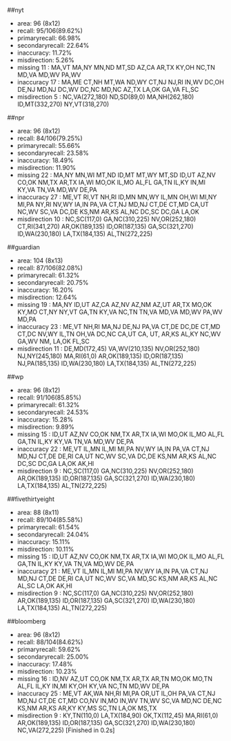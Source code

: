 
##nyt

- area: 96 (8x12)
- recall: 95/106(89.62%)
- primaryrecall: 66.98%
- secondaryrecall: 22.64%
- inaccuracy: 11.72%
- misdirection: 5.26%
- missing 11 : MA,VT  MA,NY  MN,ND  MT,SD  AZ,CA  AR,TX  KY,OH  NC,TN  MD,VA  MD,WV  PA,WV
- inaccuracy 17 : MA,ME  CT,NH  MT,WA  ND,WY  CT,NJ  NJ,RI  IN,WV  DC,OH  DE,NJ  MD,NJ  DC,WV  DC,NC  MD,NC  AZ,TX  LA,OK  GA,VA  FL,SC
- misdirection 5 : NC,VA(272,180)  ND,SD(89,0)  MA,NH(262,180)  ID,MT(332,270)  NY,VT(318,270)

##npr

- area: 96 (8x12)
- recall: 84/106(79.25%)
- primaryrecall: 55.66%
- secondaryrecall: 23.58%
- inaccuracy: 18.49%
- misdirection: 11.90%
- missing 22 : MA,NY  MN,WI  MT,ND  ID,MT  MT,WY  MT,SD  ID,UT  AZ,NV  CO,OK  NM,TX  AR,TX  IA,WI  MO,OK  IL,MO  AL,FL  GA,TN  IL,KY  IN,MI  KY,VA  TN,VA  MD,WV  DE,PA
- inaccuracy 27 : ME,VT  RI,VT  NH,RI  ID,MN  MN,WY  IL,MN  OH,WI  MI,NY  MI,PA  NY,RI  NV,WY  IA,IN  PA,VA  CT,NJ  MD,NJ  CT,DE  CT,MD  CA,UT  NC,WV  SC,VA  DC,DE  KS,NM  AR,KS  AL,NC  DC,SC  DC,GA  LA,OK
- misdirection 10 : NC,SC(117,0)  GA,NC(310,225)  NV,OR(252,180)  CT,RI(341,270)  AR,OK(189,135)  ID,OR(187,135)  GA,SC(321,270)  ID,WA(230,180)  LA,TX(184,135)  AL,TN(272,225)

##guardian

- area: 104 (8x13)
- recall: 87/106(82.08%)
- primaryrecall: 61.32%
- secondaryrecall: 20.75%
- inaccuracy: 16.20%
- misdirection: 12.64%
- missing 19 : MA,NY  ID,UT  AZ,CA  AZ,NV  AZ,NM  AZ,UT  AR,TX  MO,OK  KY,MO  CT,NY  NY,VT  GA,TN  KY,VA  NC,TN  TN,VA  MD,VA  MD,WV  PA,WV  MD,PA
- inaccuracy 23 : ME,VT  NH,RI  MA,NJ  DE,NJ  PA,VA  CT,DE  DC,DE  CT,MD  CT,DC  NV,WY  IL,TN  OH,VA  DC,NC  CA,UT  CA,  UT,  AR,KS  AL,KY  NC,WV  GA,WV  NM,  LA,OK  FL,SC
- misdirection 11 : DE,MD(172,45)  VA,WV(210,135)  NV,OR(252,180)  NJ,NY(245,180)  MA,RI(61,0)  AR,OK(189,135)  ID,OR(187,135)  NJ,PA(185,135)  ID,WA(230,180)  LA,TX(184,135)  AL,TN(272,225)

##wp

- area: 96 (8x12)
- recall: 91/106(85.85%)
- primaryrecall: 61.32%
- secondaryrecall: 24.53%
- inaccuracy: 15.28%
- misdirection: 9.89%
- missing 15 : ID,UT  AZ,NV  CO,OK  NM,TX  AR,TX  IA,WI  MO,OK  IL,MO  AL,FL  GA,TN  IL,KY  KY,VA  TN,VA  MD,WV  DE,PA
- inaccuracy 22 : ME,VT  IL,MN  IL,MI  MI,PA  NV,WY  IA,IN  PA,VA  CT,NJ  MD,NJ  CT,DE  DE,RI  CA,UT  NC,WV  SC,VA  DC,DE  KS,NM  AR,KS  AL,NC  DC,SC  DC,GA  LA,OK  AK,HI
- misdirection 9 : NC,SC(117,0)  GA,NC(310,225)  NV,OR(252,180)  AR,OK(189,135)  ID,OR(187,135)  GA,SC(321,270)  ID,WA(230,180)  LA,TX(184,135)  AL,TN(272,225)

##fivethirtyeight

- area: 88 (8x11)
- recall: 89/104(85.58%)
- primaryrecall: 61.54%
- secondaryrecall: 24.04%
- inaccuracy: 15.11%
- misdirection: 10.11%
- missing 15 : ID,UT  AZ,NV  CO,OK  NM,TX  AR,TX  IA,WI  MO,OK  IL,MO  AL,FL  GA,TN  IL,KY  KY,VA  TN,VA  MD,WV  DE,PA
- inaccuracy 21 : ME,VT  IL,MN  IL,MI  MI,PA  NV,WY  IA,IN  PA,VA  CT,NJ  MD,NJ  CT,DE  DE,RI  CA,UT  NC,WV  SC,VA  MD,SC  KS,NM  AR,KS  AL,NC  AL,SC  LA,OK  AK,HI
- misdirection 9 : NC,SC(117,0)  GA,NC(310,225)  NV,OR(252,180)  AR,OK(189,135)  ID,OR(187,135)  GA,SC(321,270)  ID,WA(230,180)  LA,TX(184,135)  AL,TN(272,225)

##bloomberg

- area: 96 (8x12)
- recall: 88/104(84.62%)
- primaryrecall: 59.62%
- secondaryrecall: 25.00%
- inaccuracy: 17.48%
- misdirection: 10.23%
- missing 16 : ID,NV  AZ,UT  CO,OK  NM,TX  AR,TX  AR,TN  MO,OK  MO,TN  AL,FL  IL,KY  IN,MI  KY,OH  KY,VA  NC,TN  MD,WV  DE,PA
- inaccuracy 25 : ME,VT  AK,WA  NH,RI  MI,PA  OR,UT  IL,OH  PA,VA  CT,NJ  MD,NJ  CT,DE  CT,MD  CO,NV  IN,MO  IN,WV  TN,WV  SC,VA  MD,NC  DE,NC  KS,NM  AR,KS  AR,KY  KY,MS  SC,TN  LA,OK  MS,TX
- misdirection 9 : KY,TN(110,0)  LA,TX(184,90)  OK,TX(112,45)  MA,RI(61,0)  AR,OK(189,135)  ID,OR(187,135)  GA,SC(321,270)  ID,WA(230,180)  NC,VA(272,225)
[Finished in 0.2s]